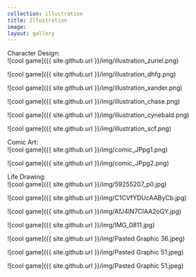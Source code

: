 ```yaml
---
collection: illustration
title: Illustration
image: 
layout: gallery
---
```


Character Design:  
![cool game]({{ site.github.url }}/img/illustration_zuriel.png)

![cool game]({{ site.github.url }}/img/illustration_dhfg.png)

![cool game]({{ site.github.url }}/img/illustration_xander.png)

![cool game]({{ site.github.url }}/img/illustration_chase.png)

![cool game]({{ site.github.url }}/img/illustration_cynebald.png)

![cool game]({{ site.github.url }}/img/illustration_scf.png)  


Comic Art:  
![cool game]({{ site.github.url }}/img/comic_JPpg1.png)

![cool game]({{ site.github.url }}/img/comic_JPpg2.png)  


Life Drawing:  
![cool game]({{ site.github.url }}/img/59255207_p0.jpg)

![cool game]({{ site.github.url }}/img/C1CVfYDUcAAByCb.jpg)

![cool game]({{ site.github.url }}/img/AfJ4lN7CIAA2oGY.jpg)

![cool game]({{ site.github.url }}/img/IMG_0811.jpg)

![cool game]({{ site.github.url }}/img/Pasted Graphic 36.jpeg)

![cool game]({{ site.github.url }}/img/Pasted Graphic 51.jpeg)

![cool game]({{ site.github.url }}/img/Pasted Graphic 51.jpeg)
